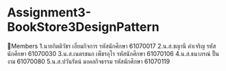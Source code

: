 # Assignment3-BookStore3DesignPattern

👥Members
1.นายกิตติวัชร เอี่ยมกิจการ รหัสนักศึกษา 61070017
2.น.ส.ชญานี คำเจริญ รหัสนักศึกษา 61070030
3.น.ส.เนตรชนก เพ็ชรอุไร รหัสนักศึกษา 61070106
4.น.ส.ธนาภรณ์ ปั้นงาม 61070080
5.น.ส.ปวันรัตน์ มงคลกิจธรรม รหัสนักศึกษา 61070119

